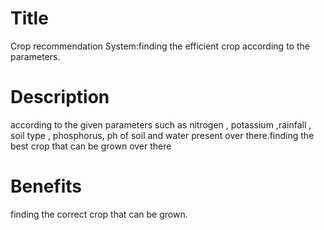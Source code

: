 # Title
Crop recommendation System:finding the efficient crop according to the parameters.
# Description 
according to the given parameters such as nitrogen , potassium ,rainfall , soil type , phosphorus, ph of soil and water present over there.finding the best crop that can be grown over there
# Benefits 
finding the correct crop that can be grown.
